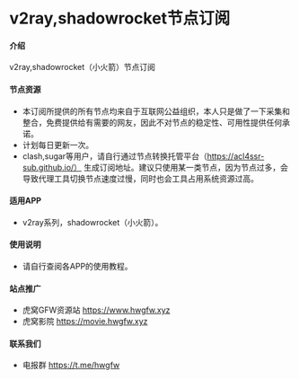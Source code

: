 # v2ray,shadowrocket节点订阅

#### 介绍
v2ray,shadowrocket（小火箭）节点订阅

#### 节点资源
- 本订阅所提供的所有节点均来自于互联网公益组织，本人只是做了一下采集和整合，免费提供给有需要的网友，因此不对节点的稳定性、可用性提供任何承诺。
- 计划每日更新一次。
- clash,sugar等用户，请自行通过节点转换托管平台（https://acl4ssr-sub.github.io/） 生成订阅地址。建议只使用某一类节点，因为节点过多，会导致代理工具切换节点速度过慢，同时也会工具占用系统资源过高。 


#### 适用APP

- v2ray系列，shadowrocket（小火箭）。

#### 使用说明

- 请自行查阅各APP的使用教程。

#### 站点推广
- 虎窝GFW资源站 https://www.hwgfw.xyz
- 虎窝影院 https://movie.hwgfw.xyz

#### 联系我们
- 电报群 https://t.me/hwgfw

